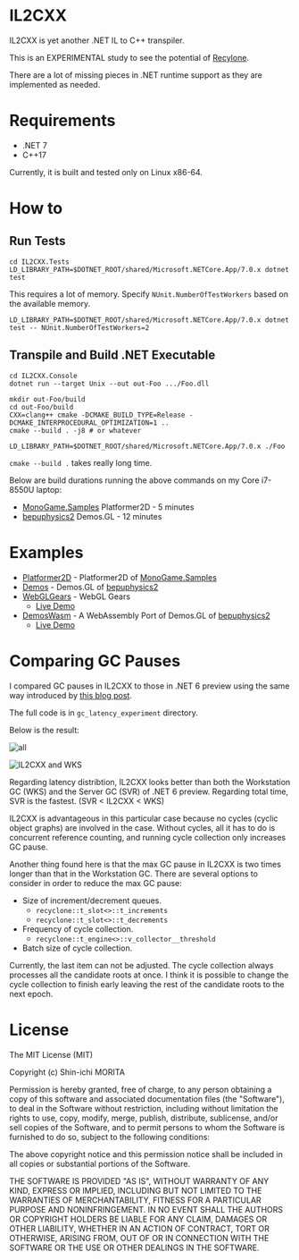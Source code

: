 # IL2CXX

IL2CXX is yet another .NET IL to C++ transpiler.

This is an EXPERIMENTAL study to see the potential of [Recylone](https://github.com/shin1m/recyclone).

There are a lot of missing pieces in .NET runtime support as they are implemented as needed.

# Requirements

* .NET 7
* C++17

Currently, it is built and tested only on Linux x86-64.

# How to

## Run Tests

	cd IL2CXX.Tests
	LD_LIBRARY_PATH=$DOTNET_ROOT/shared/Microsoft.NETCore.App/7.0.x dotnet test

This requires a lot of memory.
Specify `NUnit.NumberOfTestWorkers` based on the available memory.

	LD_LIBRARY_PATH=$DOTNET_ROOT/shared/Microsoft.NETCore.App/7.0.x dotnet test -- NUnit.NumberOfTestWorkers=2

## Transpile and Build .NET Executable

	cd IL2CXX.Console
	dotnet run --target Unix --out out-Foo .../Foo.dll

	mkdir out-Foo/build
	cd out-Foo/build
	CXX=clang++ cmake -DCMAKE_BUILD_TYPE=Release -DCMAKE_INTERPROCEDURAL_OPTIMIZATION=1 ..
	cmake --build . -j8 # or whatever

	LD_LIBRARY_PATH=$DOTNET_ROOT/shared/Microsoft.NETCore.App/7.0.x ./Foo

`cmake --build .` takes really long time.

Below are build durations running the above commands on my Core i7-8550U laptop:
* [MonoGame.Samples](https://github.com/MonoGame/MonoGame.Samples) Platformer2D - 5 minutes
* [bepuphysics2](https://github.com/bepu/bepuphysics2) Demos.GL - 12 minutes

# Examples

* [Platformer2D](examples/Platformer2D) - Platformer2D of [MonoGame.Samples](https://github.com/MonoGame/MonoGame.Samples)
* [Demos](examples/Demos) - Demos.GL of [bepuphysics2](https://github.com/bepu/bepuphysics2)
* [WebGLGears](examples/WebGLGears) - WebGL Gears
  * [Live Demo](https://shin1m.github.io/gears)
* [DemosWasm](examples/DemosWasm) - A WebAssembly Port of Demos.GL of [bepuphysics2](https://github.com/bepu/bepuphysics2)
  * [Live Demo](https://shin1m.github.io/demoswasm)

# Comparing GC Pauses

I compared GC pauses in IL2CXX to those in .NET 6 preview using the same way introduced by [this blog post](https://mattwarren.org/2017/01/13/Analysing-Pause-times-in-the-.NET-GC/).

The full code is in `gc_latency_experiment` directory.

Below is the result:

![all](gc_latency_experiment/all.png)

![IL2CXX and WKS](gc_latency_experiment/IL2CXX-WKS.png)

Regarding latency distribtion, IL2CXX looks better than both the Workstation GC (WKS) and the Server GC (SVR) of .NET 6 preview.
Regarding total time, SVR is the fastest. (SVR < IL2CXX < WKS)

IL2CXX is advantageous in this particular case because no cycles (cyclic object graphs) are involved in the case.
Without cycles, all it has to do is concurrent reference counting, and running cycle collection only increases GC pause.

Another thing found here is that the max GC pause in IL2CXX is two times longer than that in the Workstation GC.
There are several options to consider in order to reduce the max GC pause:

* Size of increment/decrement queues.
  * `recyclone::t_slot<>::t_increments`
  * `recyclone::t_slot<>::t_decrements`
* Frequency of cycle collection.
  * `recyclone::t_engine<>::v_collector__threshold`
* Batch size of cycle collection.

Currently, the last item can not be adjusted.
The cycle collection always processes all the candidate roots at once.
I think it is possible to change the cycle collection to finish early leaving the rest of the candidate roots to the next epoch.

# License

The MIT License (MIT)

Copyright (c) Shin-ichi MORITA

Permission is hereby granted, free of charge, to any person obtaining a copy
of this software and associated documentation files (the "Software"), to deal
in the Software without restriction, including without limitation the rights
to use, copy, modify, merge, publish, distribute, sublicense, and/or sell
copies of the Software, and to permit persons to whom the Software is
furnished to do so, subject to the following conditions:

The above copyright notice and this permission notice shall be included in
all copies or substantial portions of the Software.

THE SOFTWARE IS PROVIDED "AS IS", WITHOUT WARRANTY OF ANY KIND, EXPRESS OR
IMPLIED, INCLUDING BUT NOT LIMITED TO THE WARRANTIES OF MERCHANTABILITY,
FITNESS FOR A PARTICULAR PURPOSE AND NONINFRINGEMENT.  IN NO EVENT SHALL THE
AUTHORS OR COPYRIGHT HOLDERS BE LIABLE FOR ANY CLAIM, DAMAGES OR OTHER
LIABILITY, WHETHER IN AN ACTION OF CONTRACT, TORT OR OTHERWISE, ARISING FROM,
OUT OF OR IN CONNECTION WITH THE SOFTWARE OR THE USE OR OTHER DEALINGS IN
THE SOFTWARE.
